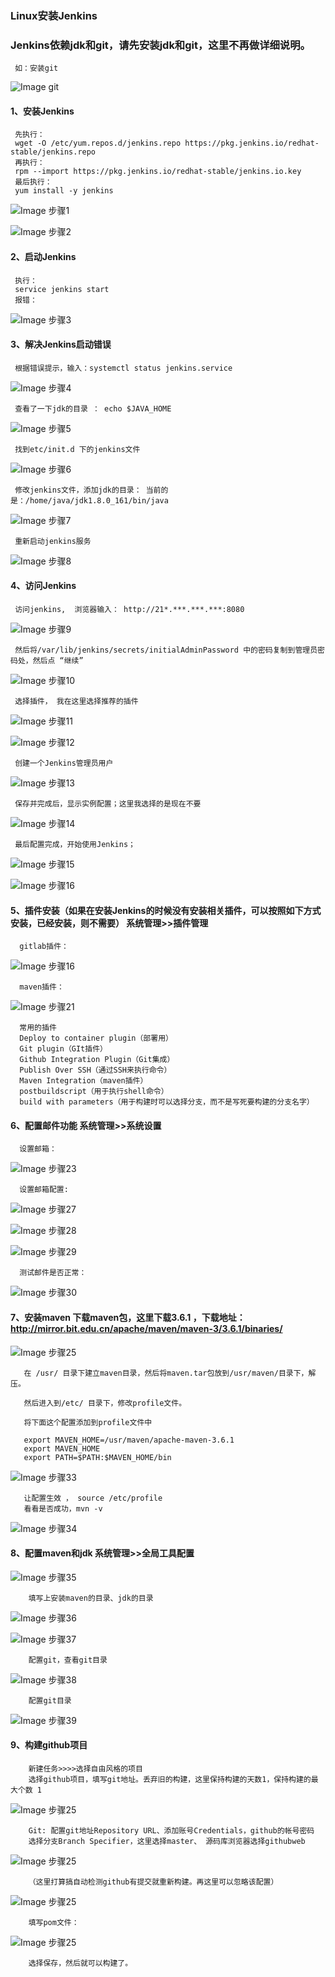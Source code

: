 
### Linux安装Jenkins    
### Jenkins依赖jdk和git，请先安装jdk和git，这里不再做详细说明。    
     如：安装git    
  ![Image git](https://github.com/liweiDiao/jenkins/blob/master/image/1.png)    
#### 1、安装Jenkins    
     先执行：    
     wget -O /etc/yum.repos.d/jenkins.repo https://pkg.jenkins.io/redhat-stable/jenkins.repo    
     再执行：    
     rpm --import https://pkg.jenkins.io/redhat-stable/jenkins.io.key   
     最后执行：    
     yum install -y jenkins 
     
   ![Image 步骤1](https://github.com/liweiDiao/jenkins/blob/master/image/2.png)    
   
   ![Image 步骤2](https://github.com/liweiDiao/jenkins/blob/master/image/3.png)    
   
#### 2、启动Jenkins
     执行：    
     service jenkins start    
     报错：    
   ![Image 步骤3](https://github.com/liweiDiao/jenkins/blob/master/image/4.png)    

#### 3、解决Jenkins启动错误    
     根据错误提示，输入：systemctl status jenkins.service    
   ![Image 步骤4](https://github.com/liweiDiao/jenkins/blob/master/image/5.png)    
     
     查看了一下jdk的目录 ： echo $JAVA_HOME    
   ![Image 步骤5](https://github.com/liweiDiao/jenkins/blob/master/image/6.png)    
     
     找到etc/init.d 下的jenkins文件    
   ![Image 步骤6](https://github.com/liweiDiao/jenkins/blob/master/image/7.png)    
     
     修改jenkins文件，添加jdk的目录： 当前的是：/home/java/jdk1.8.0_161/bin/java    
   ![Image 步骤7](https://github.com/liweiDiao/jenkins/blob/master/image/8.png)
     
     重新启动jenkins服务    
   ![Image 步骤8](https://github.com/liweiDiao/jenkins/blob/master/image/9.png)
     
#### 4、访问Jenkins    
     访问jenkins,  浏览器输入： http://21*.***.***.***:8080    
   ![Image 步骤9](https://github.com/liweiDiao/jenkins/blob/master/image/10.png)    
     
     然后将/var/lib/jenkins/secrets/initialAdminPassword 中的密码复制到管理员密码处，然后点 “继续”    
   ![Image 步骤10](https://github.com/liweiDiao/jenkins/blob/master/image/11.png)    
     
     选择插件， 我在这里选择推荐的插件    
   ![Image 步骤11](https://github.com/liweiDiao/jenkins/blob/master/image/19.png)   
   
   ![Image 步骤12](https://github.com/liweiDiao/jenkins/blob/master/image/13.png)    
     
     创建一个Jenkins管理员用户    
   ![Image 步骤13](https://github.com/liweiDiao/jenkins/blob/master/image/15.png)    
     
     保存并完成后，显示实例配置；这里我选择的是现在不要    
   ![Image 步骤14](https://github.com/liweiDiao/jenkins/blob/master/image/16.png)    
     
     最后配置完成，开始使用Jenkins；    
   ![Image 步骤15](https://github.com/liweiDiao/jenkins/blob/master/image/17.png)    
   
   ![Image 步骤16](https://github.com/liweiDiao/jenkins/blob/master/image/18.png)    
   
   #### 5、插件安装（如果在安装Jenkins的时候没有安装相关插件，可以按照如下方式安装，已经安装，则不需要）  系统管理>>插件管理    
      gitlab插件：    
   ![Image 步骤16](https://github.com/liweiDiao/jenkins/blob/master/image/20.png)  
   
      maven插件：    
   ![Image 步骤21](https://github.com/liweiDiao/jenkins/blob/master/image/21.png)      
      
      常用的插件    
      Deploy to container plugin（部署用）    
      Git plugin（GIt插件）    
      Github Integration Plugin（Git集成）    
      Publish Over SSH（通过SSH来执行命令）    
      Maven Integration（maven插件）    
      postbuildscript（用于执行shell命令）    
      build with parameters（用于构建时可以选择分支，而不是写死要构建的分支名字）    
      
   #### 6、配置邮件功能  系统管理>>系统设置     
      
      设置邮箱：     
   ![Image 步骤23](https://github.com/liweiDiao/jenkins/blob/master/image/23.png)    
      
      设置邮箱配置:    
   ![Image 步骤27](https://github.com/liweiDiao/jenkins/blob/master/image/27.png)    
      
   ![Image 步骤28](https://github.com/liweiDiao/jenkins/blob/master/image/28.png)    
   
   ![Image 步骤29](https://github.com/liweiDiao/jenkins/blob/master/image/29.png)    
      
      测试邮件是否正常：    
   ![Image 步骤30](https://github.com/liweiDiao/jenkins/blob/master/image/30.png)    
   
   #### 7、安装maven  下载maven包，这里下载3.6.1  ，下载地址：http://mirror.bit.edu.cn/apache/maven/maven-3/3.6.1/binaries/ 
       
   ![Image 步骤25](https://github.com/liweiDiao/jenkins/blob/master/image/33.png)    
       
       在 /usr/ 目录下建立maven目录，然后将maven.tar包放到/usr/maven/目录下，解压。    

       然后进入到/etc/ 目录下，修改profile文件。    

       将下面这个配置添加到profile文件中    

       export MAVEN_HOME=/usr/maven/apache-maven-3.6.1    
       export MAVEN_HOME    
       export PATH=$PATH:$MAVEN_HOME/bin    
   ![Image 步骤33](https://github.com/liweiDiao/jenkins/blob/master/image/34.png)  

       让配置生效 ， source /etc/profile    
       看看是否成功，mvn -v    
   ![Image 步骤34](https://github.com/liweiDiao/jenkins/blob/master/image/34.png)  
       
   #### 8、配置maven和jdk  系统管理>>全局工具配置    
   ![Image 步骤35](https://github.com/liweiDiao/jenkins/blob/master/image/35.png)     
        
        填写上安装maven的目录、jdk的目录    
   ![Image 步骤36](https://github.com/liweiDiao/jenkins/blob/master/image/36.png) 
   
   ![Image 步骤37](https://github.com/liweiDiao/jenkins/blob/master/image/37.png) 
        
        配置git，查看git目录
   ![Image 步骤38](https://github.com/liweiDiao/jenkins/blob/master/image/38.png) 
        
        配置git目录
   ![Image 步骤39](https://github.com/liweiDiao/jenkins/blob/master/image/39.png) 
        
   #### 9、构建github项目    
        新建任务>>>>选择自由风格的项目    
        选择github项目，填写git地址。丢弃旧的构建，这里保持构建的天数1，保持构建的最大个数 1    
   ![Image 步骤25](https://github.com/liweiDiao/jenkins/blob/master/image/40.png) 
        
        Git: 配置git地址Repository URL、添加账号Credentials，github的帐号密码    
        选择分支Branch Specifier，这里选择master、 源码库浏览器选择githubweb   
   ![Image 步骤25](https://github.com/liweiDiao/jenkins/blob/master/image/41.png) 
        
        （这里打算搞自动检测github有提交就重新构建。再这里可以忽略该配置）    
   ![Image 步骤25](https://github.com/liweiDiao/jenkins/blob/master/image/42.png) 
        
        填写pom文件：     
   ![Image 步骤25](https://github.com/liweiDiao/jenkins/blob/master/image/43.png) 
        
        选择保存，然后就可以构建了。
    
     
